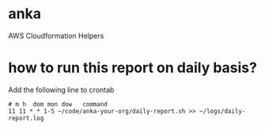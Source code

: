 # anka
AWS Cloudformation Helpers

# how to run this report on daily basis?

Add the following line to crontab

```
# m h  dom mon dow   command
11 11 * * 1-5 ~/code/anka-your-org/daily-report.sh >> ~/logs/daily-report.log
```
